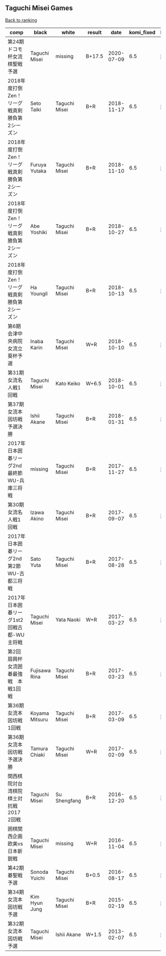 ## Taguchi Misei Games

[Back to ranking](index.md)




| **comp** | **black** | **white** | **result** | **date** | **komi_fixed** | **kifu** | 
| --- | --- | --- | --- | --- | --- | --- |
| 第24期ドコモ杯女流棋聖戦予選 | Taguchi Misei | missing | B+17.5 | 2020-07-09 | 6.5 | [Kifu](https://kifudepot.net/kifucontents.php?id=rH%2FYdQqO6iYTN0IDxF5vow%3D%3D) | 
| 2018年度打倒Zen！リーグ戦真剣勝負第2シーズン | Seto Taiki | Taguchi Misei | B+R | 2018-11-17 | 6.5 | [Kifu](https://kifudepot.net/kifucontents.php?id=gaJQFg%2F6RWRcPpM%2F9rKA%2Bw%3D%3D) | 
| 2018年度打倒Zen！リーグ戦真剣勝負第2シーズン | Furuya Yutaka | Taguchi Misei | B+R | 2018-11-10 | 6.5 | [Kifu](https://kifudepot.net/kifucontents.php?id=%2BM%2FEMeIxRifzDcxIW5st5g%3D%3D) | 
| 2018年度打倒Zen！リーグ戦真剣勝負第2シーズン | Abe Yoshiki | Taguchi Misei | B+R | 2018-10-27 | 6.5 | [Kifu](https://kifudepot.net/kifucontents.php?id=vh4KNnaOh1Xbmz%2BlRTTg2Q%3D%3D) | 
| 2018年度打倒Zen！リーグ戦真剣勝負第2シーズン | Ha Youngil | Taguchi Misei | B+R | 2018-10-13 | 6.5 | [Kifu](https://kifudepot.net/kifucontents.php?id=PO%2F3xKAChTD%2Bo2sIEPtDcA%3D%3D) | 
| 第6期会津中央病院女流立葵杯予選 | Inaba Karin | Taguchi Misei | W+R | 2018-10-10 | 6.5 | [Kifu](https://kifudepot.net/kifucontents.php?id=zGTVIm4jvzsyknlHZxQ6Rg%3D%3D) | 
| 第31期女流名人戦1回戦 | Taguchi Misei | Kato Keiko | W+6.5 | 2018-10-01 | 6.5 | [Kifu](https://kifudepot.net/kifucontents.php?id=aaXmn2UPVkT%2FavPe2dUp7Q%3D%3D) | 
| 第37期女流本因坊戦予選決勝 | Ishii Akane | Taguchi Misei | B+R | 2018-01-31 | 6.5 | [Kifu](https://kifudepot.net/kifucontents.php?id=9HQkZuSnVslovNtblM%2BKeQ%3D%3D) | 
| 2017年日本囲碁リーグ2nd最終節WU-兵庫三将戦 | missing | Taguchi Misei | B+R | 2017-11-27 | 6.5 | [Kifu](https://kifudepot.net/kifucontents.php?id=8uM51CtjvcQGi%2FLZ%2ByDOGQ%3D%3D) | 
| 第30期女流名人戦1回戦 | Izawa Akino | Taguchi Misei | B+R | 2017-09-07 | 6.5 | [Kifu](https://kifudepot.net/kifucontents.php?id=l%2F4a3HLuPMjwcB%2FYWu4H3A%3D%3D) | 
| 2017年日本囲碁リーグ2nd第2節WU-古都三将戦 | Sato Yuta | Taguchi Misei | B+R | 2017-08-28 | 6.5 | [Kifu](https://kifudepot.net/kifucontents.php?id=eRE6BIw2WKmJTGlnjKXmEg%3D%3D) | 
| 2017年日本囲碁リーグ1st2回戦古都-WU主将戦 | Taguchi Misei | Yata Naoki | W+R | 2017-03-27 | 6.5 | [Kifu](https://kifudepot.net/kifucontents.php?id=MbgLw9w0XEAtRecK5UlmvA%3D%3D) | 
| 第2回扇興杯女流囲碁最強戦　本戦1回戦 | Fujisawa Rina | Taguchi Misei | B+R | 2017-03-23 | 6.5 | [Kifu](https://kifudepot.net/kifucontents.php?id=1LiJwN8ezitEcKPHhmRFKA%3D%3D) | 
| 第36期女流本因坊戦1回戦 | Koyama Mitsuru | Taguchi Misei | B+R | 2017-03-09 | 6.5 | [Kifu](https://kifudepot.net/kifucontents.php?id=lsdIT9Wxoug3oLSjzEyWYQ%3D%3D) | 
| 第36期女流本因坊戦予選決勝 | Tamura Chiaki | Taguchi Misei | W+R | 2017-02-09 | 6.5 | [Kifu](https://kifudepot.net/kifucontents.php?id=8AWMYNFZE2vPcNOOyE7Diw%3D%3D) | 
| 関西棋院対台湾棋院棋士対抗戦2017　2回戦 | Taguchi Misei | Su Shengfang | B+R | 2016-12-20 | 6.5 | [Kifu](https://kifudepot.net/kifucontents.php?id=QcfuQgsJzfykfZzQcsfgaA%3D%3D) | 
| 囲棋関西企画欧美vs日本新鋭戦 | Taguchi Misei | missing | W+R | 2016-11-04 | 6.5 | [Kifu](https://kifudepot.net/kifucontents.php?id=8XXqYg9LJU2zxhs41dj0pw%3D%3D) | 
| 第42期碁聖戦予選 | Sonoda Yuichi | Taguchi Misei | B+0.5 | 2016-08-17 | 6.5 | [Kifu](https://kifudepot.net/kifucontents.php?id=q0SYWURLlyGn7R6gylNIgw%3D%3D) | 
| 第34期女流本因坊戦予選 | Kim Hyun Jung | Taguchi Misei | B+R | 2015-02-19 | 6.5 | [Kifu](https://kifudepot.net/kifucontents.php?id=QarjYjNvS2%2FV4ITGnVLkFg%3D%3D) | 
| 第32期女流本因坊戦予選 | Taguchi Misei | Ishii Akane | W+1.5 | 2013-02-07 | 6.5 | [Kifu](https://kifudepot.net/kifucontents.php?id=T7NajscCXC9GfSpphiC%2BmQ%3D%3D) |




